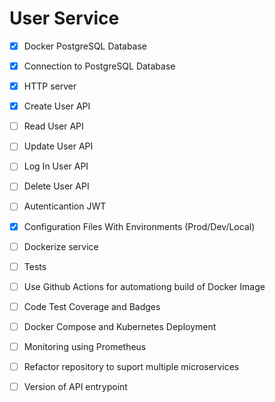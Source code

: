 # User Service

- [X] Docker PostgreSQL Database
- [X] Connection to PostgreSQL Database
- [X] HTTP server
- [X] Create User API
- [ ] Read User API
- [ ] Update User API
- [ ] Log In User API
- [ ] Delete User API
- [ ] Autenticantion JWT
- [X] Configuration Files With Environments (Prod/Dev/Local)
- [ ] Dockerize service
- [ ] Tests
- [ ] Use Github Actions for automationg build of Docker Image 
- [ ] Code Test Coverage and Badges
- [ ] Docker Compose and Kubernetes Deployment
- [ ] Monitoring using Prometheus
- [ ] Refactor repository to suport multiple microservices 
- [ ] Version of API entrypoint


